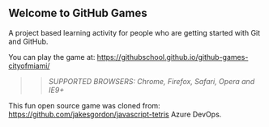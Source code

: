 ## Welcome to GitHub Games

A project based learning activity for people who are getting started with Git and GitHub.

You can play the game at: https://githubschool.github.io/github-games-cityofmiami/

>> _*SUPPORTED BROWSERS*: Chrome, Firefox, Safari, Opera and IE9+_

This fun open source game was cloned from: https://github.com/jakesgordon/javascript-tetris
Azure DevOps.

